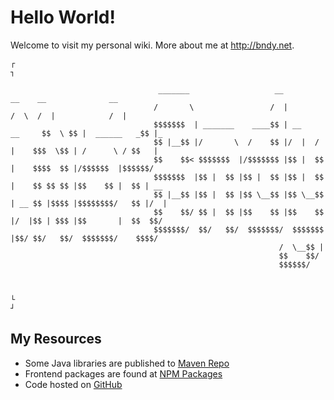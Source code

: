 Hello World!
============

Welcome to visit my personal wiki. More about me at http://bndy.net.



```
┌                                                                                                                                             ┐                                                                     

                                 _______                   __                __    __              __     
                                /       \                 /  |              /  \  /  |            /  |  
                                $$$$$$$  | _______    ____$$ | __    __     $$  \ $$ |  ______   _$$ |_   
                                $$ |__$$ |/       \  /    $$ |/  |  /  |    $$$  \$$ | /      \ / $$   |
                                $$    $$< $$$$$$$  |/$$$$$$$ |$$ |  $$ |    $$$$  $$ |/$$$$$$  |$$$$$$/   
                                $$$$$$$  |$$ |  $$ |$$ |  $$ |$$ |  $$ |    $$ $$ $$ |$$    $$ |  $$ | __ 
                                $$ |__$$ |$$ |  $$ |$$ \__$$ |$$ \__$$ | __ $$ |$$$$ |$$$$$$$$/   $$ |/  | 
                                $$    $$/ $$ |  $$ |$$    $$ |$$    $$ |/  |$$ | $$$ |$$       |  $$  $$/ 
                                $$$$$$$/  $$/   $$/  $$$$$$$/  $$$$$$$ |$$/ $$/   $$/  $$$$$$$/    $$$$/  
                                                            /  \__$$ |                                  
                                                            $$    $$/                                   
                                                            $$$$$$/                    



└                                                                                                                                             ┘                                                                     
```



## My Resources

- Some Java libraries are published to [Maven Repo](https://www.mvnrepository.com/artifact/net.bndy)
- Frontend packages are found at [NPM Packages](http://www.npmjs.com/org/bndynet)
- Code hosted on [GitHub](http://github.com/bndynet)




